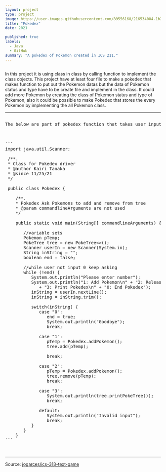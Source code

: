 ```yaml
---
layout: project
type: project
image: https://user-images.githubusercontent.com/89556168/216534084-1b21cc28-20c3-4030-a8e4-1410589de75a.jpeg
title: "Pokedex"
date: 2021

published: true
labels:
  - Java
  - GitHub
summary: "A pokedex of Pokemon created in ICS 211."
---
```


<img class="https://encrypted-tbn0.gstatic.com/images?q=tbn:ANd9GcQM0ra0RcpLzm2O6rw49PCpySrMwfq9xfESyQ&usqp=CAU">

In this project it is using class in class by calling function to implement the class objects. This project have at least four file to make a pokedex that makes function to put out the Pokemon datas but the data of Pokemon status and type have to be create file and implement in the class. It could add more Pokemon by creating the class of Pokemon status and type of Pokemon, also it could be possible to make Pokedex that stores the every Pokemon by implementing the all Pokemon class.

<hr>

<pre>

The below are part of pokedex function that takes user input by switch statement that output the add, remove and prints Pokemon in pokedex by array by using function calls.



```
import java.util.Scanner;

 /**.
 * Class for Pokedex driver
 * @author Kairi Tanaka
 * @since 11/25/21
 */

 public class Pokedex {

    /**.
    * Pokedex Ask Pokemons to add and remove from tree
    * @param commandlineArguments are not used
    */

    public static void main(String[] commandlineArguments) {

       //variable sets
       Pokemon pTemp;
       PokeTree<Pokemon> tree = new PokeTree<>();
       Scanner userIn = new Scanner(System.in);
       String inString = "";
       boolean end = false;

       //while user not input 0 keep asking
       while (!end) {
          System.out.println("Please enter number");
          System.out.println("1: Add Pokemon\n" + "2: Release a Pokemon\n"
             + "3: Print Pokedex\n" + "0: End Pokedex");
          inString = userIn.nextLine();
          inString = inString.trim();

          switch(inString) {
             case "0": 
                end = true;
                System.out.println("Goodbye");
                break;

             case "1":
                pTemp = Pokedex.addPokemon();
                tree.add(pTemp);

                break;

             case "2":
                pTemp = Pokedex.addPokemon();
                tree.remove(pTemp);
                break;

             case "3":
                System.out.println(tree.printPokeTree());
                break;

             default:
                System.out.println("Invalid input");
                break;
          }
       }
    }
```


</pre>

<hr>

Source: <a href="https://github.com/jogarces/ics-313-text-game"><i class="large github icon "></i>jogarces/ics-313-text-game</a>
